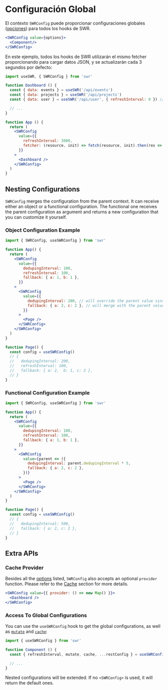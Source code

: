 # Configuración Global

El contexto `SWRConfig` puede proporcionar configuraciones globales ([opciones](/docs/options)) para todos los hooks de SWR.

```jsx
<SWRConfig value={options}>
  <Component/>
</SWRConfig>
```

En este ejemplo, todos los hooks de SWR utilizarán el mismo fetcher proporcionando para cargar datos JSON, 
y se actualizarán cada 3 segundos por defecto:

```jsx
import useSWR, { SWRConfig } from 'swr'

function Dashboard () {
  const { data: events } = useSWR('/api/events')
  const { data: projects } = useSWR('/api/projects')
  const { data: user } = useSWR('/api/user', { refreshInterval: 0 }) // override

  // ...
}

function App () {
  return (
    <SWRConfig 
      value={{
        refreshInterval: 3000,
        fetcher: (resource, init) => fetch(resource, init).then(res => res.json())
      }}
    >
      <Dashboard />
    </SWRConfig>
  )
}
```

## Nesting Configurations

`SWRConfig` merges the configuration from the parent context. It can receive either an object or a functional configuration. The functional one receives the parent configuration as argument and returns a new configuration that you can customize it yourself. 

### Object Configuration Example

```jsx
import { SWRConfig, useSWRConfig } from 'swr'

function App() {
  return (
    <SWRConfig
      value={{
        dedupingInterval: 100,
        refreshInterval: 100,
        fallback: { a: 1, b: 1 },
      }}
    >
      <SWRConfig
        value={{
          dedupingInterval: 200, // will override the parent value since the value is primitive
          fallback: { a: 2, c: 2 }, // will merge with the parent value since the value is a mergeable object
        }}
      >
        <Page />
      </SWRConfig>
    </SWRConfig>
  )
}

function Page() {
  const config = useSWRConfig()
  // {
  //   dedupingInterval: 200,
  //   refreshInterval: 100,
  //   fallback: { a: 2,  b: 1, c: 2 },
  // }
}
```

### Functional Configuration Example

```jsx
import { SWRConfig, useSWRConfig } from 'swr'

function App() {
  return (
    <SWRConfig
      value={{
        dedupingInterval: 100,
        refreshInterval: 100,
        fallback: { a: 1, b: 1 },
      }}
    >
      <SWRConfig
        value={parent => ({
          dedupingInterval: parent.dedupingInterval * 5,
          fallback: { a: 2, c: 2 },
        })}
      >
        <Page />
      </SWRConfig>
    </SWRConfig>
  )
}

function Page() {
  const config = useSWRConfig()
  // {
  //   dedupingInterval: 500,
  //   fallback: { a: 2, c: 2 },
  // }
}
```

## Extra APIs

### Cache Provider

Besides all the [options](/docs/options) listed, `SWRConfig` also accepts an optional `provider` function. Please refer to the [Cache](/docs/cache) section for more details.

```jsx
<SWRConfig value={{ provider: () => new Map() }}>
  <Dashboard />
</SWRConfig>
```

### Access To Global Configurations

You can use the `useSWRConfig` hook to get the global configurations, as well as [`mutate`](/docs/mutation) and [`cache`](/docs/advanced/cache):

```jsx
import { useSWRConfig } from 'swr'

function Component () {
  const { refreshInterval, mutate, cache, ...restConfig } = useSWRConfig()

  // ...
}
```

Nested configurations will be extended. If no `<SWRConfig>` is used, it will return the default ones.

